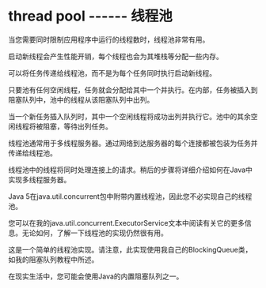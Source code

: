 # thread pool   ------  线程池



当您需要同时限制应用程序中运行的线程数时，线程池非常有用。

启动新线程会产生性能开销，每个线程也会为其堆栈等分配一些内存。

可以将任务传递给线程池，而不是为每个任务同时执行启动新线程。

只要池有任何空闲线程，任务就会分配给其中一个并执行。在内部，任务被插入到阻塞队列中，池中的线程从该阻塞队列中出列。

当一个新任务插入队列时，其中一个空闲线程将成功出列并执行它。池中的其余空闲线程将被阻塞，等待出列任务。

线程池通常用于多线程服务器。通过网络到达服务器的每个连接都被包装为任务并传递给线程池。

线程池中的线程将同时处理连接上的请求。稍后的步骤将详细介绍如何在Java中实现多线程服务器。

Java 5在java.util.concurrent包中附带内置线程池，因此您不必实现自己的线程池。

您可以在我的java.util.concurrent.ExecutorService文本中阅读有关它的更多信息。无论如何，了解一下线程池的实现仍然很有用。

这是一个简单的线程池实现。请注意，此实现使用我自己的BlockingQueue类，如我的阻塞队列教程中所述。

在现实生活中，您可能会使用Java的内置阻塞队列之一。

